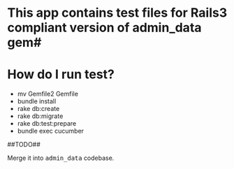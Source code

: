 # This app contains test files for Rails3 compliant version of admin_data gem#


# How do I run test?
* mv Gemfile2 Gemfile
* bundle install
* rake db:create
* rake db:migrate
* rake db:test:prepare
* bundle exec cucumber

##TODO##

Merge it into <tt>admin_data</tt> codebase.
